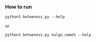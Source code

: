### How to run

```shell
python3 betweness.py --help
```
or
```shell
python3 betweness.py %algo_name% --help
```